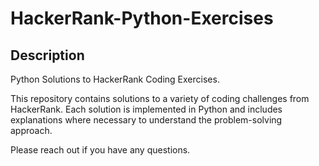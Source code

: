 # HackerRank-Python-Exercises

## Description

Python Solutions to HackerRank Coding Exercises.

This repository contains solutions to a variety of coding challenges from HackerRank. Each solution is implemented in Python and includes explanations where necessary to understand the problem-solving approach.

Please reach out if you have any questions.
